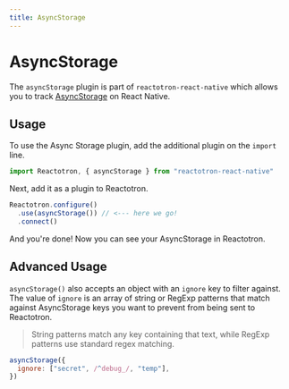 ```yaml
---
title: AsyncStorage
---
```


# AsyncStorage

The `asyncStorage` plugin is part of `reactotron-react-native` which allows you to track [AsyncStorage](https://facebook.github.io/react-native/docs/asyncstorage.html) on React Native.

## Usage

To use the Async Storage plugin, add the additional plugin on the `import` line.

```js
import Reactotron, { asyncStorage } from "reactotron-react-native"
```

Next, add it as a plugin to Reactotron.

```js
Reactotron.configure()
  .use(asyncStorage()) // <--- here we go!
  .connect()
```

And you're done! Now you can see your AsyncStorage in Reactotron.

## Advanced Usage

`asyncStorage()` also accepts an object with an `ignore` key to filter against. The value of `ignore` is an array of string or RegExp patterns that match against AsyncStorage keys you want to prevent from being sent to Reactotron.

> String patterns match any key containing that text, while RegExp patterns use standard regex matching.

```js
asyncStorage({
  ignore: ["secret", /^debug_/, "temp"],
})
```

